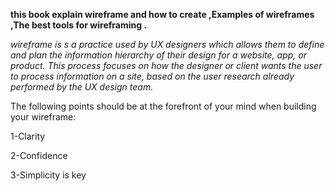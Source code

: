 **this book explain wireframe and how to create ,Examples of wireframes ,The best tools for wireframing .**

*wireframe is s a practice used by UX designers which allows them to define and plan the information hierarchy of their design for a website, app, or product. This process focuses on how the designer or client wants the user to process information on a site, based on the user research already performed by the UX design team.*

The following points should be at the forefront of your mind when building your wireframe:

1-Clarity

2-Confidence

3-Simplicity is key
